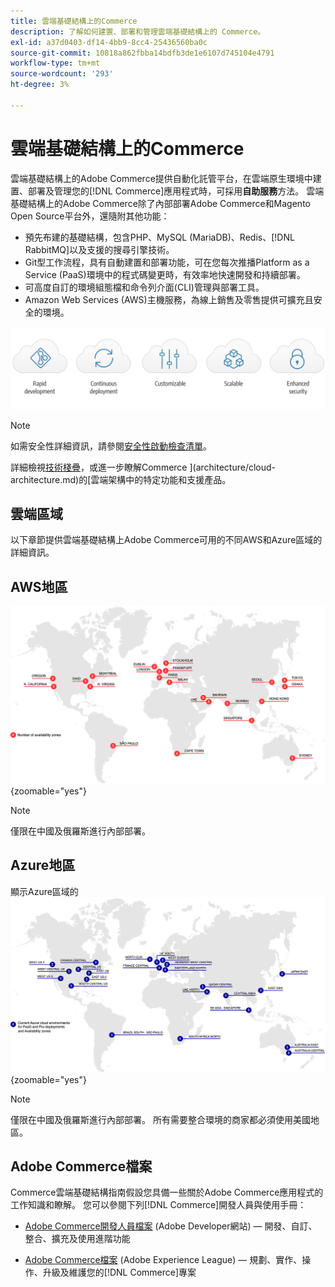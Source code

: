 ```yaml
---
title: 雲端基礎結構上的Commerce
description: 了解如何建置、部署和管理雲端基礎結構上的 Commerce。
exl-id: a37d0403-df14-4bb9-8cc4-25436560ba0c
source-git-commit: 10818a862fbba14bdfb3de1e6107d745104e4791
workflow-type: tm+mt
source-wordcount: '293'
ht-degree: 3%

---
```



# 雲端基礎結構上的Commerce

雲端基礎結構上的Adobe Commerce提供自動化託管平台，在雲端原生環境中建置、部署及管理您的[!DNL Commerce]應用程式時，可採用&#x200B;**自助服務**&#x200B;方法。 雲端基礎結構上的Adobe Commerce除了內部部署Adobe Commerce和Magento Open Source平台外，還隨附其他功能：

- 預先布建的基礎結構，包含PHP、MySQL (MariaDB)、Redis、[!DNL RabbitMQ]以及支援的搜尋引擎技術。
- Git型工作流程，具有自動建置和部署功能，可在您每次推播Platform as a Service (PaaS)環境中的程式碼變更時，有效率地快速開發和持續部署。
- 可高度自訂的環境組態檔和命令列介面(CLI)管理與部署工具。
- Amazon Web Services (AWS)主機服務，為線上銷售及零售提供可擴充且安全的環境。

![雲端優點](../assets/CloudBenefits.svg)

>[!NOTE]
>
>如需安全性詳細資訊，請參閱[安全性啟動檢查清單](https://experienceleague.adobe.com/en/docs/commerce-on-cloud/user-guide/launch/checklist#security-configuration)。

詳細檢視[技術棧疊](architecture/tech-stack.md)，或進一步瞭解Commerce ](architecture/cloud-architecture.md)的[雲端架構中的特定功能和支援產品。

<div id="recs-overview-body-1"></div>
<div id="recs-overview-body-2"></div>
<div id="recs-overview-body-3"></div>
<div id="recs-overview-body-4"></div>
<div id="recs-overview-body-5"></div>
<div id="recs-overview-body-6"></div>

## 雲端區域

以下章節提供雲端基礎結構上Adobe Commerce可用的不同AWS和Azure區域的詳細資訊。

## AWS地區

![顯示AWS地區的圖表](../assets/aws-regions.svg){zoomable="yes"}

>[!NOTE]
>
> 僅限在中國及俄羅斯進行內部部署。

## Azure地區

顯示Azure區域的![圖表](../assets/azure-regions.svg){zoomable="yes"}

>[!NOTE]
>
> 僅限在中國及俄羅斯進行內部部署。 所有需要整合環境的商家都必須使用美國地區。

## Adobe Commerce檔案

Commerce雲端基礎結構指南假設您具備一些關於Adobe Commerce應用程式的工作知識和瞭解。 您可以參閱下列[!DNL Commerce]開發人員與使用手冊：

- [Adobe Commerce開發人員檔案](https://developer.adobe.com/commerce/docs/) (Adobe Developer網站) — 開發、自訂、整合、擴充及使用進階功能

- [Adobe Commerce檔案](https://experienceleague.adobe.com/docs/commerce.html) (Adobe Experience League) — 規劃、實作、操作、升級及維護您的[!DNL Commerce]專案

